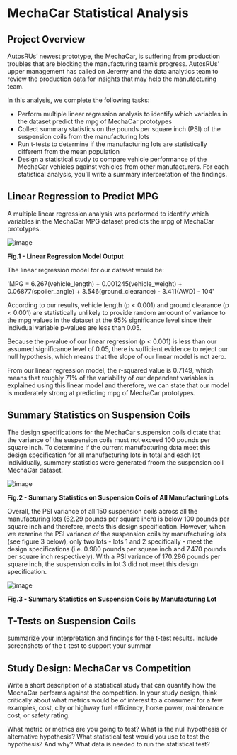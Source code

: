 # MechaCar Statistical Analysis

## Project Overview
AutosRUs’ newest prototype, the MechaCar, is suffering from production troubles that are blocking the manufacturing team’s progress. AutosRUs’ upper management has called on Jeremy and the data analytics team to review the production data for insights that may help the manufacturing team.

In this analysis, we complete the following tasks:

- Perform multiple linear regression analysis to identify which variables in the dataset predict the mpg of MechaCar prototypes
- Collect summary statistics on the pounds per square inch (PSI) of the suspension coils from the manufacturing lots
- Run t-tests to determine if the manufacturing lots are statistically different from the mean population
- Design a statistical study to compare vehicle performance of the MechaCar vehicles against vehicles from other manufacturers. For each statistical analysis, you’ll write a summary interpretation of the findings.

## Linear Regression to Predict MPG

A multiple linear regression analysis was performed to identify which variables in the MechaCar MPG dataset predicts the mpg of MechaCar prototypes. 

![image](https://user-images.githubusercontent.com/99936542/173261157-0cd1b357-ddf0-441d-b397-90a5fee36a79.png)

<b>Fig.1 - Linear Regression Model Output</b>

The linear regression model for our dataset would be:

'MPG = 6.267(vehicle_length) + 0.001245(vehicle_weight) + 0.06877(spoiler_angle) + 3.546(ground_clearance) - 3.411(AWD) - 104'

According to our results, vehicle length (p < 0.001) and ground clearance (p < 0.001) are statistically unlikely to provide random amoount of variance to the mpg values in the dataset at the 95% significance level since their indivdual variable p-values are less than 0.05. 

Because the p-value of our linear regression (p < 0.001) is less than our assumed significance level of 0.05, there is sufficient evidence to reject our null hypothesis, which means that the slope of our linear model is not zero.

From our linear regression model, the r-squared value is 0.7149, which means that roughly 71% of the variability of our dependent variables is explained using this linear model and therefore, we can state that our model is moderately strong at predicting mpg of MechaCar prototypes.

## Summary Statistics on Suspension Coils

The design specifications for the MechaCar suspension coils dictate that the variance of the suspension coils must not exceed 100 pounds per square inch. To determine if the current manufacturing data meet this design specification for all manufacturing lots in total and each lot individually, summary statistics were generated froom the suspension coil MechaCar dataset.

![image](https://user-images.githubusercontent.com/99936542/173271490-4abf7f70-197e-41db-9e45-eb1c63537062.png)

<b>Fig.2 - Summary Statistics on Suspension Coils of All Manufacturing Lots</b>

Overall, the PSI variance of all 150 suspension coils across all the manufacturing lots (62.29 pounds per square inch) is below 100 pounds per square inch and therefore, meets this design specification. However, when we examine the PSI variance of the suspension coils by manufacturing lots (see figure 3 below), only two lots - lots 1 and 2 specifically - meet the design specifications (i.e. 0.980 pounds per square inch and 7.470 pounds per square inch respectively). With a PSI variance of 170.286 pounds per square inch, the suspension coils in lot 3 did not meet this design specification.

![image](hhttps://user-images.githubusercontent.com/99936542/173271534-d7bf40cb-6388-463f-abab-aeba5f9f7e43.png)

<b>Fig.3 - Summary Statistics on Suspension Coils by Manufacturing Lot</b>

## T-Tests on Suspension Coils

summarize your interpretation and findings for the t-test results. Include screenshots of the t-test to support your summar

## Study Design: MechaCar vs Competition

Write a short description of a statistical study that can quantify how the MechaCar performs against the competition. In your study design, think critically about what metrics would be of interest to a consumer: for a few examples, cost, city or highway fuel efficiency, horse power, maintenance cost, or safety rating.

What metric or metrics are you going to test?
What is the null hypothesis or alternative hypothesis?
What statistical test would you use to test the hypothesis? And why?
What data is needed to run the statistical test?
